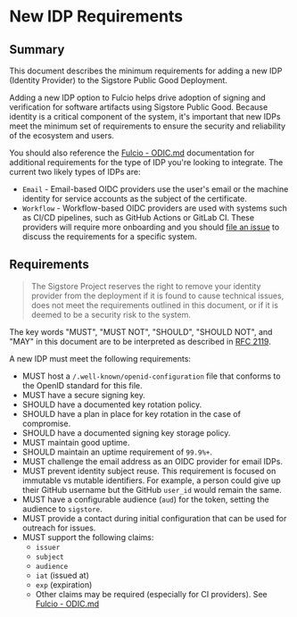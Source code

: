 # New IDP Requirements

## Summary

This document describes the minimum requirements for adding a new IDP (Identity Provider) to the Sigstore Public Good Deployment.

Adding a new IDP option to Fulcio helps drive adoption of signing and verification for software artifacts using Sigstore Public Good. Because identity is a critical component of the system, it's important that new IDPs meet the minimum set of requirements to ensure the security and reliability of the ecosystem and users.

You should also reference the [Fulcio - ODIC.md](https://github.com/sigstore/fulcio/blob/main/docs/oidc.md) documentation for additional requirements for the type of IDP you're looking to integrate. The current two likely types of IDPs are:

- `Email` - Email-based OIDC providers use the user's email or the machine identity for service accounts as the subject of the certificate.
- `Workflow` - Workflow-based OIDC providers are used with systems such as CI/CD pipelines, such as GitHub Actions or GitLab CI. These providers will require more onboarding and you should [file an issue](https://github.com/sigstore/fulcio/issues) to discuss the requirements for a specific system.

## Requirements

> The Sigstore Project reserves the right to remove your identity provider from the deployment if it is found to cause technical issues, does not meet the requirements outlined in this document, or if it is deemed to be a security risk to the system.

The key words "MUST", "MUST NOT", "SHOULD", "SHOULD NOT", and "MAY" in this document are
to be interpreted as described in [RFC 2119](https://www.ietf.org/rfc/rfc2119.txt).

A new IDP must meet the following requirements:

- MUST host a `/.well-known/openid-configuration` file that conforms to the OpenID standard for this file.
- MUST have a secure signing key.
- SHOULD have a documented key rotation policy.
- SHOULD have a plan in place for key rotation in the case of compromise.
- SHOULD have a documented signing key storage policy.
- MUST maintain good uptime.
- SHOULD maintain an uptime requirement of `99.9%+`.
- MUST challenge the email address as an OIDC provider for email IDPs.
- MUST prevent identity subject reuse. This requirement is focused on immutable vs mutable identifiers. For example, a person could give up their GitHub username but the GitHub `user_id` would remain the same.
- MUST have a configurable audience (`aud`) for the token, setting the audience to `sigstore`.
- MUST provide a contact during initial configuration that can be used for outreach for issues.
- MUST support the following claims:
  - `issuer`
  - `subject`
  - `audience`
  - `iat` (issued at)
  - `exp` (expiration)
  - Other claims may be required (especially for CI providers). See [Fulcio - ODIC.md](https://github.com/sigstore/fulcio/blob/main/docs/oidc.md)
